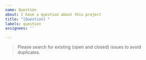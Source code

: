 ```yaml
---
name: Question
about: I have a question about this project
title: "[Question] "
labels: question
assignees: ''

---
```


> Please search for existing (open and closed) issues to avoid duplicates.
